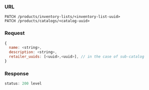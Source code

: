 ### URL

```
PATCH /products/inventory-lists/<inventory-list-uuid>
PATCH /products/catalogs/<catalog-uuid>
```

### Request

```js
{
  name: <string>,
  description: <string>,
  retailer_uuids: [<uuid>,<uuid>], // in the case of sub-catalog
}
```

### Response

```js
status: 200 level
```

